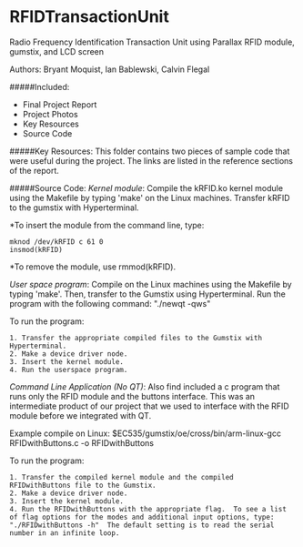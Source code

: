 RFIDTransactionUnit
===================

Radio Frequency Identification Transaction Unit using Parallax RFID module, gumstix, and LCD screen

Authors: Bryant Moquist, Ian Bablewski, Calvin Flegal

#####Included:
* Final Project Report
* Project Photos
* Key Resources
* Source Code

#####Key Resources: 
This folder contains two pieces of sample code that were useful during the project.  The links are listed in the reference sections of the report.

#####Source Code:
*Kernel module*:  Compile the kRFID.ko kernel module using the Makefile by typing 'make' on the Linux machines.  Transfer kRFID to the gumstix with Hyperterminal.  

*To insert the module from the command line, type:
```
mknod /dev/kRFID c 61 0
insmod(kRFID)
```

*To remove the module, use rmmod(kRFID).

*User space program*:  Compile on the Linux machines using the Makefile by typing 'make'.  Then, transfer to the Gumstix using Hyperterminal.  Run the program with the following command:
"./newqt -qws"

To run the program:
```
1. Transfer the appropriate compiled files to the Gumstix with Hyperterminal.
2. Make a device driver node.
3. Insert the kernel module.
4. Run the userspace program.
```
*Command Line Application (No QT)*:  Also find included a c program that runs only the RFID module and the buttons interface.  This was an intermediate product of our project that we used to interface with the RFID module before we integrated with QT.  

Example compile on Linux:
$EC535/gumstix/oe/cross/bin/arm-linux-gcc RFIDwithButtons.c -o RFIDwithButtons

To run the program:
```
1. Transfer the compiled kernel module and the compiled RFIDwithButtons file to the Gumstix.
2. Make a device driver node.
3. Insert the kernel module.
4. Run the RFIDwithButtons with the appropriate flag.  To see a list of flag options for the modes and additional input options, type: "./RFIDwithButtons -h"  The default setting is to read the serial number in an infinite loop. 
```

